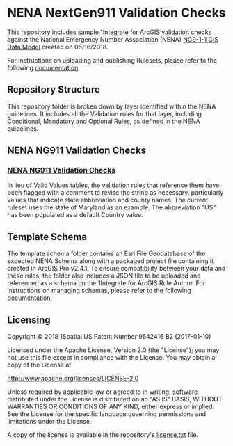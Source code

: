 # NENA NextGen911 Validation Checks
This repository includes sample 1Integrate for ArcGIS validation checks against the National Emergency Number Association (NENA) [NG9-1-1 GIS Data Model](https://www.nena.org/page/NG911GISDataModel) created on 06/16/2018.

For instructions on uploading and publishing Rulesets, please refer to the following [documentation](https://1spatial.com/documentation/1integrate-arcgis/v2/Topics/Rules/Free_Rulesets.htm).

## Repository Structure
This repository folder is broken down by layer identified within the NENA guidelines.  It includes all the Validation rules for that layer, including Conditional, Mandatory and Optional Rules, as defined in the NENA guidelines. 

## NENA NG911 Validation Checks
### [NENA NG911 Validation Checks](NENA_Validations.rules)
In lieu of Valid Values tables, the validation rules that reference them have been flagged with a comment to revise the string as necessary, particularly values that indicate state abbreviation and county names. The current ruleset uses the state of Maryland as an example. The abbreviation "US" has been populated as a default Country value.

## Template Schema
The template schema folder contains an Esri File Geodatabase of the expected NENA Schema along with a packaged project file containing it created in ArcGIS Pro v2.4.1. To ensure compatibility between your data and these rules, the folder also includes a JSON file to be uploaded and referenced as a schema on the 1Integrate for ArcGIS Rule Author. For instructions on managing schemas, please refer to the following [documentation](https://1spatial.com/documentation/1integrate-arcgis/v2/Topics/Rules/Schemas.htm).

## Licensing
Copyright © 2018 1Spatial US Patent Number 9542416 B2 (2017-01-10)

Licensed under the Apache License, Version 2.0 (the "License");
you may not use this file except in compliance with the License.
You may obtain a copy of the License at

   http://www.apache.org/licenses/LICENSE-2.0

Unless required by applicable law or agreed to in writing, software
distributed under the License is distributed on an "AS IS" BASIS,
WITHOUT WARRANTIES OR CONDITIONS OF ANY KIND, either express or implied.
See the License for the specific language governing permissions and
limitations under the License.

A copy of the license is available in the repository's [license.txt](LICENSE) file.
